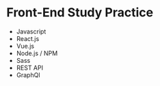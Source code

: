 # Front-End Study Practice

- Javascript
- React.js
- Vue.js
- Node.js / NPM
- Sass
- REST API
- GraphQl
